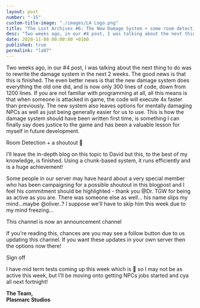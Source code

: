 ```yaml
---
layout: post
number: "-15"
custom-title-image: "./images/LA Logo.png"
title: "The Lost Archives #6: The New Damage System + some room detection thing…"
desc: "Two weeks ago, in our #4 post, I was talking about the next thing to do was to rewrite the damage system in the next 2 weeks. The good news is that this is finished. The even better news is that the new damage system does everything the old one did, and is now only 300 lines of code, down from 1200 lines. If you are not familiar with programming at all, all this means is that when someone is attacked in game, the code will execute 4x faster than previously. The new system also leaves options for mentally damaging NPCs as well as just being generally easier for us to use. This is how the damage system should have been written first time, is something I can finally say does justice to the game and has been a valuable lesson for myself in future development."
date: 2020-11-08 00:00:00 +0100
published: true
permalink: "la07"
---
```

Two weeks ago, in our #4 post, I was talking about the next thing to do was to rewrite the damage system in the next 2 weeks. The good news is that this is finished. The even better news is that the new damage system does everything the old one did, and is now only 300 lines of code, down from 1200 lines. If you are not familiar with programming at all, all this means is that when someone is attacked in game, the code will execute 4x faster than previously. The new system also leaves options for mentally damaging NPCs as well as just being generally easier for us to use. This is how the damage system should have been written first time, is something I can finally say does justice to the game and has been a valuable lesson for myself in future development.

Room Detection + a shoutout 👀

I’ll leave the in-depth blog on this topic to David but this, to the best of my knowledge, is finished. Using a chunk-based system, it runs efficiently and is a huge achievement! 

Some people in our server may have heard about a very special member who has been campaigning for a possible shoutout in this blogpost and I feel his commitment should be highlighted - thank you @Dr. TGW for being as active as you are. There was someone else as well... his name slips my mind...maybe @oliver..? I suppose we'll have to skip him this week due to my mind freezing...

This channel is now an announcement channel

If you're reading this, chances are you may see a follow button due to us updating this channel. If you want these updates in your own server then the options now there!

Sign off

I have mid term tests coming up this week which is 😬  so I may not be as active this week, but I'll be moving onto getting NPCs jobs started and cya all next fortnight!


**The Team,**\
**Plasmarc Studios**